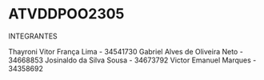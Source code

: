 # ATVDDPOO2305
INTEGRANTES

Thayroni Vitor França Lima - 34541730
Gabriel Alves de Oliveira Neto - 34668853
Josinaldo da Silva Sousa - 34673792
Victor Emanuel Marques - 34358692
